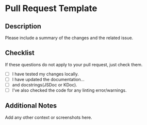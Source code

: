 # Pull Request Template

## Description

Please include a summary of the changes and the related issue.

## Checklist

If these questions do not apply to your pull request, just check them.

- [ ] I have tested my changes locally.
- [ ] I have updated the documentation...
- [ ] and docstrings(JSDoc or KDoc).
- [ ] I've also checked the code for any linting error/warnings.

## Additional Notes

Add any other context or screenshots here.

